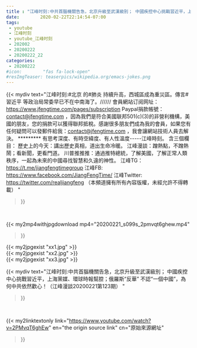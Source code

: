```yaml
---
title : "江峰时刻:中共首腦機關告急，北京升級至武漢級別； 中國疾控中心挑戰習近平，上海黨媒、環球時報幫腔；俄羅斯“反華” 不認“一個中國”，為何中共依然歡心！（江峰漫談20200221第123期） "
date:        2020-02-22T22:14:54-07:00
tags:
 - youtube
 - 江峰时刻
 - youtube_江峰时刻
 - 202002
 - 20200222
 - 20200222_22
categories:
 - 20200222
#icon:        "fas fa-lock-open"
#resImgTeaser: teaserpics/wikipedia.org/emacs-jokes.png
---
```


{{< mydiv text="江峰时刻:#北京 的#肺炎 持續升高，西城區成為重災區。傳言#習近平 等政治局常委早已不在中南海了。////// 會員網站订阅网址：https://www.jfengtime.com/pages/subscription Paypal捐款帳號：contact@jfengtime.com ，因為我們是符合美國联邦501(c)(3)的非營利機構，美國的朋友，您的捐款可以獲得聯邦抵稅。感謝很多朋友們成為我的會員，如果您有任何疑問可以發郵件給我：contact@jfengtime.com ，我會讓網站技術人員去解決。     ********* 有思考深度、有時空緯度、有人性溫度-----江峰時刻。 含三個欄目： 歷史上的今天：講出歷史真相，道出生命冷暖。 江峰漫談：蹭熱點，不蹭熱鬧；看新聞，更看門道。 川普推推推：通過推特總統，了解美國，了解正常人類秩序，一起為未來的中國尋找智慧和久違的神性。  江峰TG：https://t.me/jiangfengtimegroup 江峰FB: https://www.facebook.com/JiangFengTime/ 江峰Twitter: https://twitter.com/realjiangfeng （本頻道擁有所有內容版權，未經允許不得轉載） "
>}}
<br>


{{< my2mp4withjpgdownload mp4="20200221_s099s_2pmvqt6ghew.mp4"
>}}

{{< my2jpgexist "xx1.jpg" >}}<br>
{{< my2jpgexist "xx2.jpg" >}}<br>
{{< my2jpgexist "xx3.jpg" >}}<br>



{{< mydiv text="江峰时刻:中共首腦機關告急，北京升級至武漢級別； 中國疾控中心挑戰習近平，上海黨媒、環球時報幫腔；俄羅斯“反華” 不認“一個中國”，為何中共依然歡心！（江峰漫談20200221第123期） "
>}}
<br>

{{< my2linktextonly link="https://www.youtube.com/watch?v=2PMvqT6ghEw"
en="the origin source link" cn="原始來源網址"
>}}


<br>

